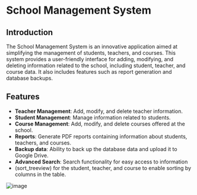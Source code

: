 # School Management System

## Introduction
The School Management System is an innovative application aimed at simplifying the management of students, teachers, and courses. This system provides a user-friendly interface for adding, modifying, and deleting information related to the school, including student, teacher, and course data. It also includes features such as report generation and database backups.

## Features
- **Teacher Management**: Add, modify, and delete teacher information.
- **Student Management**: Manage information related to students.
- **Course Management**: Add, modify, and delete courses offered at the school.
- **Reports**: Generate PDF reports containing information about students, teachers, and courses.
- **Backup data**: Ability to back up the database data and upload it to Google Drive.
- **Advanced Search**: Search functionality for easy access to information
-  (sort_treeview) for the student, teacher, and course to enable sorting by columns in the table.



![image](https://github.com/user-attachments/assets/a0952a9f-e76a-4816-aafb-dbc4e5c5420b)

